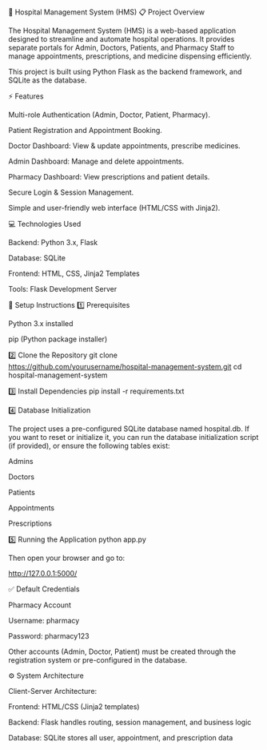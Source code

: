 🏥 Hospital Management System (HMS)
📋 Project Overview

The Hospital Management System (HMS) is a web-based application designed to streamline and automate hospital operations. It provides separate portals for Admin, Doctors, Patients, and Pharmacy Staff to manage appointments, prescriptions, and medicine dispensing efficiently.

This project is built using Python Flask as the backend framework, and SQLite as the database.

⚡ Features

Multi-role Authentication (Admin, Doctor, Patient, Pharmacy).

Patient Registration and Appointment Booking.

Doctor Dashboard: View & update appointments, prescribe medicines.

Admin Dashboard: Manage and delete appointments.

Pharmacy Dashboard: View prescriptions and patient details.

Secure Login & Session Management.

Simple and user-friendly web interface (HTML/CSS with Jinja2).

💻 Technologies Used

Backend: Python 3.x, Flask

Database: SQLite

Frontend: HTML, CSS, Jinja2 Templates

Tools: Flask Development Server

🚀 Setup Instructions
1️⃣ Prerequisites

Python 3.x installed

pip (Python package installer)

2️⃣ Clone the Repository
git clone https://github.com/yourusername/hospital-management-system.git
cd hospital-management-system

3️⃣ Install Dependencies
pip install -r requirements.txt

4️⃣ Database Initialization

The project uses a pre-configured SQLite database named hospital.db. If you want to reset or initialize it, you can run the database initialization script (if provided), or ensure the following tables exist:

Admins

Doctors

Patients

Appointments

Prescriptions

5️⃣ Running the Application
python app.py


Then open your browser and go to:

http://127.0.0.1:5000/

✅ Default Credentials

Pharmacy Account

Username: pharmacy

Password: pharmacy123

Other accounts (Admin, Doctor, Patient) must be created through the registration system or pre-configured in the database.

⚙️ System Architecture

Client-Server Architecture:

Frontend: HTML/CSS (Jinja2 templates)

Backend: Flask handles routing, session management, and business logic

Database: SQLite stores all user, appointment, and prescription data
